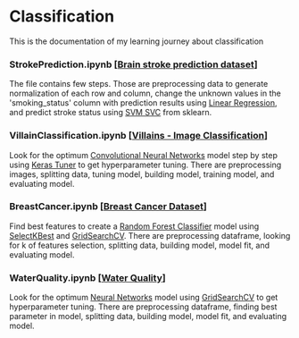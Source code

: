 # Classification
This is the documentation of my learning journey about classification

### StrokePrediction.ipynb [<a href="https://www.kaggle.com/datasets/zzettrkalpakbal/full-filled-brain-stroke-dataset">Brain stroke prediction dataset</a>]
The file contains few steps. Those are preprocessing data to generate normalization of each row and column, change the unknown values in the 'smoking_status' column with prediction results using <a href="https://scikit-learn.org/stable/modules/generated/sklearn.linear_model.LinearRegression.html">Linear Regression</a>, and predict stroke status using <a href="https://scikit-learn.org/stable/modules/generated/sklearn.svm.SVC.html">SVM SVC</a> from sklearn.

### VillainClassification.ipynb [<a href="https://www.kaggle.com/datasets/rogeriovaz/villains-image-classification">Villains - Image Classification</a>]
Look for the optimum <a href="https://www.tensorflow.org/tutorials/images/cnn">Convolutional Neural Networks</a> model step by step using <a href="https://www.tensorflow.org/tutorials/keras/keras_tuner">Keras Tuner</a> to get hyperparameter tuning. There are preprocessing images, splitting data, tuning model, building model, training model, and evaluating model. 

### BreastCancer.ipynb [<a href="https://www.kaggle.com/datasets/yasserh/breast-cancer-dataset">Breast Cancer Dataset</a>]
Find best features to create a <a href="https://scikit-learn.org/stable/modules/generated/sklearn.ensemble.RandomForestClassifier.html">Random Forest Classifier</a> model using <a href="https://scikit-learn.org/stable/modules/generated/sklearn.feature_selection.SelectKBest.html">SelectKBest</a> and <a href="https://scikit-learn.org/stable/modules/generated/sklearn.model_selection.GridSearchCV.html">GridSearchCV</a>. There are preprocessing dataframe, looking for k of features selection, splitting data, building model, model fit, and evaluating model. 

### WaterQuality.ipynb [<a href="https://www.kaggle.com/datasets/adityakadiwal/water-potability">Water Quality</a>]
Look for the optimum <a href="https://scikit-learn.org/stable/modules/generated/sklearn.neural_network.MLPClassifier.html">Neural Networks</a> model using <a href="https://scikit-learn.org/stable/modules/generated/sklearn.model_selection.GridSearchCV.html">GridSearchCV</a> to get hyperparameter tuning. There are preprocessing dataframe, finding best parameter in model, splitting data, building model, model fit, and evaluating model. 
